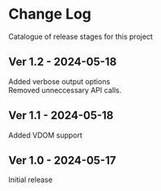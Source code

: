 # Change Log  
Catalogue of release stages for this project  
  
## Ver 1.2 - 2024-05-18  
Added verbose output options  
Removed unneccessary API calls.

## Ver 1.1 - 2024-05-18  
Added VDOM support  

## Ver 1.0 - 2024-05-17  
Initial release  